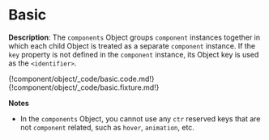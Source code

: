 # Basic

__Description__: The `components` Object groups `component` instances together in which each child Object is treated as a separate `component` instance. If the `key` property is not defined in the `component` instance, its Object key is used as the `<identifier>`.

{!component/object/_code/basic.code.md!}
{!component/object/_code/basic.fixture.md!}

__Notes__

+ In the `components` Object, you cannot use any `ctr` reserved keys that are not `component` related, such as `hover`, `animation`, etc.

<div class="cf"></div>
<div class="end"></div>

